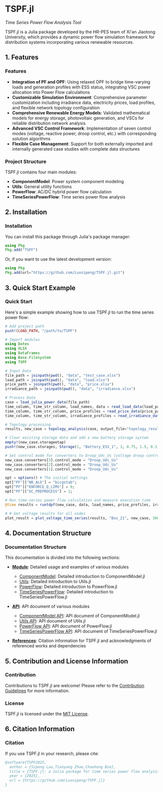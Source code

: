 # TSPF.jl

*Time Series Power Flow Analysis Tool*

TSPF.jl is a Julia package developed by the HR-PES team of Xi'an Jiaotong University, which provides a dynamic power flow simulation framework for distribution systems incorporating various renewable resources.

## 1. Features
### Features

- **Integration of PF and OPF**: Using relaxed OPF to bridge time-varying loads and generation profiles with ESS status, integrating VSC power allocation into Power Flow calculations
- **Customizable Simulation Environment**: Comprehensive parameter customization including irradiance data, electricity prices, load profiles, and flexible network topology configuration
- **Comprehensive Renewable Energy Models**: Validated mathematical models for energy storage, photovoltaic generation, and VSCs for reliable distribution network analysis
- **Advanced VSC Control Framework**: Implementation of seven control modes (voltage, reactive power, droop control, etc.) with corresponding solution algorithms
- **Flexible Case Management**: Support for both externally imported and internally generated case studies with complete data structures

### Project Structure

TSPF.jl contains four main modules:

- **ComponentModel**: Power system component modeling
- **Utils**: General utility functions
- **PowerFlow**: AC/DC hybrid power flow calculation
- **TimeSeriesPowerFlow**: Time series power flow analysis

## 2. Installation

### Installation

You can install this package through Julia's package manager:

```julia
using Pkg
Pkg.add("TSPF")
```

Or, if you want to use the latest development version:

```julia
using Pkg
Pkg.add(url="https://github.com/Luosipeng/TSPF.jl.git")
```

## 3. Quick Start Example

### Quick Start
Here's a simple example showing how to use TSPF.jl to run the time series power flow:

```julia
# Add project path
push!(LOAD_PATH, "/path/to/TSPF")

# Import modules
using Dates
using XLSX
using DataFrames
using Base.Filesystem
using TSPF

# Input Data
file_path = joinpath(pwd(), "data", "test_case.xlsx")
load_path = joinpath(pwd(), "data", "load.xlsx")  
price_path = joinpath(pwd(), "data", "price.xlsx")  
irradiance_path = joinpath(pwd(), "data", "irradiance.xlsx")  

# Process Data
case = load_julia_power_data(file_path)
time_column, time_str_column, load_names, data = read_load_data(load_path) 
time_column, time_str_column, price_profiles = read_price_data(price_path)  
time_column, time_str_column, irradiance_profiles = read_irradiance_data(irradiance_path) 

# Topology processing
results, new_case = topology_analysis(case, output_file="topology_results.xlsx")

# Clear existing storage data and add a new battery storage system
empty!(new_case.storageetap)
push!(new_case.storages, Storage(1, "Battery_ESS_1", 3, 0.75, 1.5, 0.3, 0.05, 0.95, 0.9, true, "lithium_ion", true))

# Set control mode for converters to Droop_Udc_Us (voltage droop control)
new_case.converters[3].control_mode = "Droop_Udc_Us"
new_case.converters[2].control_mode = "Droop_Udc_Us"
new_case.converters[1].control_mode = "Droop_Udc_Us"

opt = options() # The initial settings 
opt["PF"]["NR_ALG"] = "bicgstab";
opt["PF"]["ENFORCE_Q_LIMS"] = 0;
opt["PF"]["DC_PREPROCESS"] = 1;

# Run time-series power flow calculation and measure execution time
@time results = runtdpf(new_case, data, load_names, price_profiles, irradiance_profiles, opt)

# # Get voltage results for all nodes
plot_result = plot_voltage_time_series(results, "Bus_21", new_case, 366, "AC"; save_path="voltage_plot")
```

## 4. Documentation Structure

### Documentation Structure

This documentation is divided into the following sections:

- **[Module](modules/componentmodel.md)**: Detailed usage and examples of various modules
  - [ComponentModel](modules/componentmodel.md): Detailed introduction to ComponentModel.jl
  - [Utils](modules/utils.md): Detailed introduction to Utils.jl
  - [PowerFlow](modules/powerflow.md): Detailed introduction to PowerFlow.jl
  - [TimeSeriesPowerFlow](modules/timeseriespowerflow.md): Detailed introduction to TimeSeriesPowerFlow.jl

- **[API](api/componentmodel.md)**: API document of various modules
  - [ComponentModel API](api/componentmodel.md): API document of ComponentModel.jl
  - [Utils API](api/utils.md): API document of Utils.jl
  - [PowerFlow API](api/powerflow.md): API document of PowerFlow.jl
  - [TimeSeriesPowerFlow API](api/timeseriespowerflow.md): API document of TimeSeriesPowerFlow.jl

- **[References](references.md)**: Citation information for TSPF.jl and acknowledgments of referenced works and dependencies

## 5. Contribution and License Information

### Contribution

Contributions to TSPF.jl are welcome! Please refer to the [Contribution Guidelines](https://github.com/Luosipeng/TSPF.jl/blob/master/CONTRIBUTING.md) for more information.

### License

TSPF.jl is licensed under the [MIT License](https://github.com/Luosipeng/TSPF.jl/blob/master/LICENSE).

## 6. Citation Information

### Citation

If you use TSPF.jl in your research, please cite:

```bibtex
@software{TSPF2025,
  author = {Sipeng Luo,Tianyang Zhao,Chaohong Bie},
  title = {TSPF.jl: a Julia package for time series power flow analysis},
  year = {2025},
  url = {https://github.com/Luosipeng/TSPF.jl}
}
```